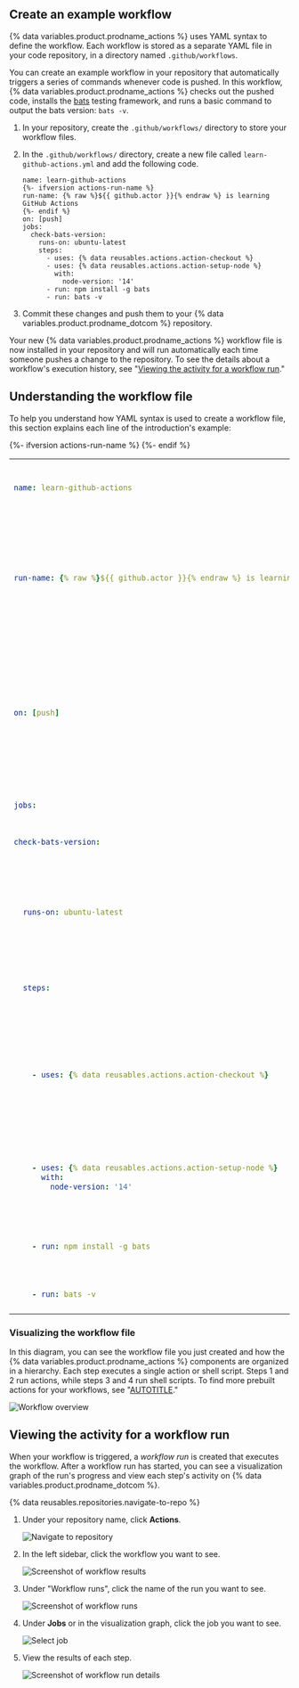 ## Create an example workflow

{% data variables.product.prodname_actions %} uses YAML syntax to define the workflow.  Each workflow is stored as a separate YAML file in your code repository, in a directory named `.github/workflows`.

You can create an example workflow in your repository that automatically triggers a series of commands whenever code is pushed. In this workflow, {% data variables.product.prodname_actions %} checks out the pushed code, installs the [bats](https://www.npmjs.com/package/bats) testing framework, and runs a basic command to output the bats version: `bats -v`.

1. In your repository, create the `.github/workflows/` directory to store your workflow files.
1. In the `.github/workflows/` directory, create a new file called `learn-github-actions.yml` and add the following code.

   ```yaml{:copy}
   name: learn-github-actions
   {%- ifversion actions-run-name %}
   run-name: {% raw %}${{ github.actor }}{% endraw %} is learning GitHub Actions
   {%- endif %}
   on: [push]
   jobs:
     check-bats-version:
       runs-on: ubuntu-latest
       steps:
         - uses: {% data reusables.actions.action-checkout %}
         - uses: {% data reusables.actions.action-setup-node %}
           with:
             node-version: '14'
         - run: npm install -g bats
         - run: bats -v
   ```
1. Commit these changes and push them to your {% data variables.product.prodname_dotcom %} repository.

Your new {% data variables.product.prodname_actions %} workflow file is now installed in your repository and will run automatically each time someone pushes a change to the repository. To see the details about a workflow's execution history, see "[Viewing the activity for a workflow run](#viewing-the-activity-for-a-workflow-run)."

## Understanding the workflow file

To help you understand how YAML syntax is used to create a workflow file, this section explains each line of the introduction's example:

<table>
<tr>
<td>

  ```yaml
  name: learn-github-actions
  ```
</td>
<td>
  <em>Optional</em> - The name of the workflow as it will appear in the "Actions" tab of the {% data variables.product.prodname_dotcom %} repository.
</td>
</tr>
{%- ifversion actions-run-name %}
<tr>
<td>

  ```yaml
  run-name: {% raw %}${{ github.actor }}{% endraw %} is learning GitHub Actions
  ```
</td>
<td>

  <em>Optional</em> - The name for workflow runs generated from the workflow, which will appear in the list of workflow runs on your repository's "Actions" tab. This example uses an expression with the `github` context to display the username of the actor that triggered the workflow run. For more information, see "[AUTOTITLE](/actions/using-workflows/workflow-syntax-for-github-actions#run-name)."
</td>
</tr>
{%- endif %}
<tr>
<td>

  ```yaml
  on: [push]
  ```
</td>
<td>
Specifies the trigger for this workflow. This example uses the <code>push</code> event, so a workflow run is triggered every time someone pushes a change to the repository or merges a pull request.  This is triggered by a push to every branch; for examples of syntax that runs only on pushes to specific branches, paths, or tags, see "<a href="/actions/reference/workflow-syntax-for-github-actions#onpushpull_requestpull_request_targetpathspaths-ignore">Workflow syntax for {% data variables.product.prodname_actions %}</a>."
</td>
</tr>
<tr>
<td>

  ```yaml
  jobs:
  ```
</td>
<td>
 Groups together all the jobs that run in the <code>learn-github-actions</code> workflow.
</td>
</tr>
<tr>
<td>

  ```yaml
  check-bats-version:
  ```
</td>
<td>
Defines a job named <code>check-bats-version</code>. The child keys will define properties of the job.
</td>
</tr>
<tr>
<td>

  ```yaml
    runs-on: ubuntu-latest
  ```
</td>
<td>
  Configures the job to run on the latest version of an Ubuntu Linux runner. This means that the job will execute on a fresh virtual machine hosted by GitHub. For syntax examples using other runners, see "<a href="/actions/reference/workflow-syntax-for-github-actions#jobsjob_idruns-on">Workflow syntax for {% data variables.product.prodname_actions %}</a>."
</td>
</tr>
<tr>
<td>

  ```yaml
    steps:
  ```
</td>
<td>
  Groups together all the steps that run in the <code>check-bats-version</code> job. Each item nested under this section is a separate action or shell script.
</td>
</tr>
<tr>
<td>

  ```yaml
      - uses: {% data reusables.actions.action-checkout %}
  ```
</td>
<td>
The <code>uses</code> keyword specifies that this step will run <code>v3</code> of the <code>actions/checkout</code> action. This is an action that checks out your repository onto the runner, allowing you to run scripts or other actions against your code (such as build and test tools). You should use the checkout action any time your workflow will run against the repository's code.
</td>
</tr>
<tr>
<td>

  ```yaml
      - uses: {% data reusables.actions.action-setup-node %}
        with:
          node-version: '14'
  ```
</td>
<td>
  This step uses the <code>{% data reusables.actions.action-setup-node %}</code> action to install the specified version of the Node.js (this example uses v14). This puts both the <code>node</code> and <code>npm</code> commands in your <code>PATH</code>.
</td>
</tr>
<tr>
<td>

  ```yaml
      - run: npm install -g bats
  ```
</td>
<td>
  The <code>run</code> keyword tells the job to execute a command on the runner. In this case, you are using <code>npm</code> to install the <code>bats</code> software testing package.
</td>
</tr>
<tr>
<td>

  ```yaml
      - run: bats -v
  ```
</td>
<td>
  Finally, you'll run the <code>bats</code> command with a parameter that outputs the software version.
</td>
</tr>
</table>

### Visualizing the workflow file

In this diagram, you can see the workflow file you just created and how the {% data variables.product.prodname_actions %} components are organized in a hierarchy. Each step executes a single action or shell script. Steps 1 and 2 run actions, while steps 3 and 4 run shell scripts. To find more prebuilt actions for your workflows, see "[AUTOTITLE](/actions/learn-github-actions/finding-and-customizing-actions)."

![Workflow overview](/assets/images/help/images/overview-actions-event.png)

## Viewing the activity for a workflow run

When your workflow is triggered, a _workflow run_ is created that executes the workflow. After a workflow run has started, you can see a visualization graph of the run's progress and view each step's activity on {% data variables.product.prodname_dotcom %}.

{% data reusables.repositories.navigate-to-repo %}
1. Under your repository name, click **Actions**.

   ![Navigate to repository](/assets/images/help/images/learn-github-actions-repository.png)
1. In the left sidebar, click the workflow you want to see.

   ![Screenshot of workflow results](/assets/images/help/images/learn-github-actions-workflow.png)
1. Under "Workflow runs", click the name of the run you want to see.

   ![Screenshot of workflow runs](/assets/images/help/images/learn-github-actions-run.png)
1. Under **Jobs** or in the visualization graph, click the job you want to see.

   ![Select job](/assets/images/help/images/overview-actions-result-navigate.png)
1. View the results of each step.

   ![Screenshot of workflow run details](/assets/images/help/images/overview-actions-result-updated-2.png)
